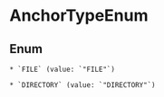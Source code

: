 
# AnchorTypeEnum

## Enum


    * `FILE` (value: `"FILE"`)

    * `DIRECTORY` (value: `"DIRECTORY"`)



